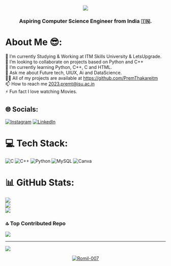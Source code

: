 <h1 align="center"><img src="https://readme-typing-svg.herokuapp.com/?font=Righteous&size=35&center=true&vCenter=true&width=500&height=70&duration=3300&lines=Namaste!🙏+;+I'm+Romil+Pandey!👋;" /></h1>
<h3 align="center">Aspiring Computer Science Engineer from India 🇮🇳.</h3>
<h1 align="center"></h1>


<div align="left">

# About Me 😎:
🔭 I’m currently Studying & Working at ITM Skills University & LetsUpgrade.<br>🤝 I’m looking to collaborate on projects based on Python and C++<br>🌱 I’m currently learning Python, C++, C and HTML.<br>💬 Ask me about Future tech, UIUX, Ai and DataScience.<br>👨‍💻 All of my projects are available at https://github.com/PremThakareitm<br>📫 How to reach me 2023.premt@isu.ac.in<br>⚡ Fun fact I love watching Movies.


## 🌐 Socials:
[![Instagram](https://img.shields.io/badge/Instagram-%23E4405F.svg?logo=Instagram&logoColor=white)](https://instagram.com/sujal_979) [![LinkedIn](https://img.shields.io/badge/LinkedIn-%230077B5.svg?logo=linkedin&logoColor=white)](https://www.linkedin.com/in/romil-pandey-87839a2a4/)

# 💻 Tech Stack:
![C](https://img.shields.io/badge/c-%2300599C.svg?style=plastic&logo=c&logoColor=white) ![C++](https://img.shields.io/badge/c++-%2300599C.svg?style=plastic&logo=c%2B%2B&logoColor=white) ![Python](https://img.shields.io/badge/python-3670A0?style=plastic&logo=python&logoColor=ffdd54) ![MySQL](https://img.shields.io/badge/mysql-%2300000f.svg?style=plastic&logo=mysql&logoColor=white) ![Canva](https://img.shields.io/badge/Canva-%2300C4CC.svg?style=plastic&logo=Canva&logoColor=white)
# 📊 GitHub Stats:
![](https://github-readme-stats.vercel.app/api?username=Romil-007&theme=flag-india&hide_border=false&include_all_commits=true&count_private=false)<br/>
![](https://github-readme-streak-stats.herokuapp.com/?user=Romil-007&theme=flag-india&hide_border=false)<br/>
![](https://github-readme-stats.vercel.app/api/top-langs/?username=Romil-007&theme=flag-india&hide_border=false&include_all_commits=true&count_private=false&layout=compact)

### 🔝 Top Contributed Repo
![](https://github-contributor-stats.vercel.app/api?username=Romil-007&limit=5&theme=dark&combine_all_yearly_contributions=true)

---
[![](https://visitcount.itsvg.in/api?id=Romil-007&icon=0&color=1)](https://visitcount.itsvg.in)

<p align="center"> <a href="https://github.com/ryo-ma/github-profile-trophy"><img src="https://github-profile-trophy.vercel.app/?username=Romil-007" alt="Romil-007" /></a> </p>
